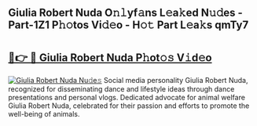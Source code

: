 ## Giulia Robert Nuda O𝚗𝚕yf𝚊ns L𝚎a𝚔ed N𝚞𝚍es - Part-1Z1 P𝚑𝚘tos Vi𝚍𝚎o - H𝚘𝚝 Part L𝚎a𝚔s qmTy7

# <h2><a href="http://kf73vv.oniu.top/?m=Giulia+Robert+Nuda">🔗👉 🔴 Giulia Robert Nuda P𝚑ot𝚘𝚜 V𝚒d𝚎o</a></h2>

[![Giulia Robert Nuda Nu𝚍e𝚜](https://i.imgur.com/0qMVB7G.gif)](http://kf73vv.oniu.top/?m=Giulia+Robert+Nuda)
Social media personality Giulia Robert Nuda, recognized for disseminating dance and lifestyle ideas through dance presentations and personal vlogs. Dedicated advocate for animal welfare Giulia Robert Nuda, celebrated for their passion and efforts to promote the well-being of animals.  
